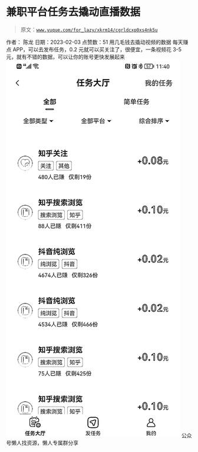 # 兼职平台任务去撬动直播数据

> 原文：[`www.yuque.com/for_lazy/xkrm14/cgrldcxp0xs4nk5u`](https://www.yuque.com/for_lazy/xkrm14/cgrldcxp0xs4nk5u)

<ne-p id="uc5a654b5" data-lake-id="uc5a654b5"><ne-text id="u51cdb2e4">作者： 陈龙</ne-text></ne-p> <ne-p id="ub092691d" data-lake-id="ub092691d"><ne-text id="ucdc6ef1a">日期：2023-02-03</ne-text></ne-p> <ne-p id="u9a039511" data-lake-id="u9a039511"><ne-text id="ud0350437">点赞数：</ne-text><ne-text id="u76874342" ne-bold="true">51</ne-text></ne-p> <ne-hole id="uc19c74e2" data-lake-id="uc19c74e2"><ne-card data-card-name="hr" data-card-type="block" id="vwcAT" data-event-boundary="card"><ne-p id="u0a25fca0" data-lake-id="u0a25fca0"><ne-text id="ub2238d73">用几毛钱去撬动视频的数据 每天赚点 APP，可以去发布任务，0.2 元就可以买关注了，很便宜，一条视频花 3-5 元，就有不错的数据，可以让你的账号更快发展起来</ne-text></ne-p> <ne-p id="u8e99e843" data-lake-id="u8e99e843"><ne-card data-card-name="image" data-card-type="inline" id="eAxjQ" data-event-boundary="card">![](img/03229ce9ba7c7a8f84ff456b72c7bfba.png)</ne-card></ne-p> <ne-hole id="ud47eae3e" data-lake-id="ud47eae3e"><ne-card data-card-name="hr" data-card-type="block" id="rsfrp" data-event-boundary="card"><ne-p id="u0aa7c719" data-lake-id="u0aa7c719"><ne-text id="u722d7f28">公众号懒人找资源，懒人专属群分享</ne-text></ne-p></ne-card></ne-hole></ne-card></ne-hole>
